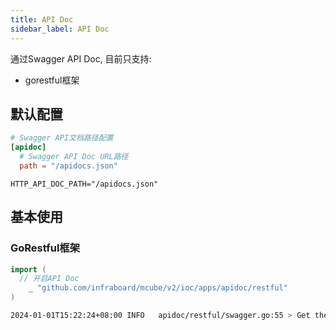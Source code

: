 ```yaml
---
title: API Doc
sidebar_label: API Doc
---
```


通过Swagger API Doc, 目前只支持:
+ gorestful框架


##  默认配置

```toml tab
# Swagger API文档路径配置
[apidoc]
  # Swagger API Doc URL路径
  path = "/apidocs.json"
```

```env tab
HTTP_API_DOC_PATH="/apidocs.json"
```


## 基本使用


### GoRestful框架

```go
import (
  // 开启API Doc
	_ "github.com/infraboard/mcube/v2/ioc/apps/apidoc/restful"
)
```


```sh
2024-01-01T15:22:24+08:00 INFO   apidoc/restful/swagger.go:55 > Get the Health using http://127.0.0.1:8080/apidocs.json component:API_DOC
```
